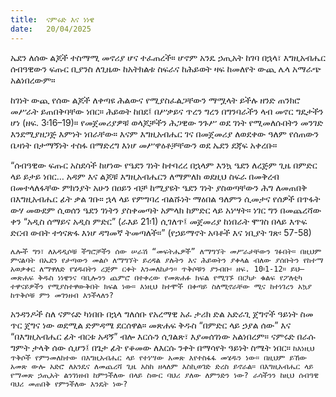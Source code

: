 ```yaml
---
title:  ናምሩድ እና ነነዌ
date:   20/04/2025
---
```


ኤደን ለሰው ልጆች ተስማሚ መኖሪያ ሆና ተፈጠረች። ሆኖም አንዴ ኃጢአት ከገባ በኋላ፣ እግዚአብሔር ሰብዓዊውን ፍጡር ቢያንስ ለጊዜው ከአትክልቱ ስፍራና ከሕይወት ዛፍ ከመለየት ውጪ ሌላ አማራጭ አልነበረውም።

ከገነት ውጪ የሰው ልጆች ለቀጣዩ ሕልውና የሚያስፈልጋቸውን ማሟላት ይችሉ ዘንድ ጠንክሮ መሥራት ይጠበቅባቸው ነበር። ሕይወት ከበደ፤ በሥቃይና ጥረን ግረን በግንባራችን ላብ መኖር ግዴታችን ሆነ (ዘፍ. 3፡16–19)። የመጀመሪያዎቹ ወላጆቻችን ሕጋዊው ንጉሥ ወደ ገነት የሚመለሱበትን መንገድ እንደሚያዘጋጅ እምነት ነበራቸው። እናም እግዚአብሔር ገና በመጀመሪያ ለወደቀው ዓለም የሰጠውን ቤዛነት በታማኝነት ተስፋ በማድረግ እነሆ መሥዋዕቶቻቸውን ወደ ኤደን ደጃፍ አቀረቡ።

“ሰብዓዊው ፍጡር አስደሳች ከሆነው የዔደን ገነት ከተባረረ በኋላም እንኳ ዔደን ለረጅም ጊዜ በምድር ላይ ይታይ ነበር… አዳም እና ልጆቹ እግዚአብሔርን ለማምለክ ወደዚህ ስፍራ በመቅረብ በመተላለፋቸው ምክንያት አሁን በዐይን ብቻ ከሚያዩት ዔደን ገነት ያስወጣቸውን ሕግ ለመጠበቅ በእግዚአብሔር ፊት ቃል ገቡ። ኋላ ላይ የምግባረ ብልሹነት ማዕበል ዓለምን ሲመታና የሰዎች በጥፋት ውሃ መውደም ሲወሰን ዔደን ገነትን ያስቀመጣት አምላክ ከምድር ላይ አነሣት። ነገር ግን በመጨረሻው ቀን “አዲስ ሰማይና አዲስ ምድር” (ራእይ 21፡1) ሲገለጥ፤ መጀመሪያ ከነበራት ሞገስ በላይ እጥፍ ድርብ ውበት ተጎናጽፋ እነሆ ዳግመኛ ትመጣለች።” (የኃይማኖት አባቶች እና ነቢያት ገጽ፡ 57-58)

`ሌሎች ግን፣ ለአዳዲሶቹ ችግሮቻችን ሰው ሠራሽ “መፍትሔዎች” ለማግኘት መሥራታቸውን ገፉበት። በዚህም ምናልባት በኤደን የታጣውን መልሶ ለማግኘት ይረዳል ያሉትን እና ሕይወትን ያቀላል ብለው ያሰቡትን የከተማ አወቃቀር ለማዋለድ የሄዱበትን ረጅም ርቀት እንመለከታን። ጥቅሶቹን ያንብቡ፡ ዘፍ. 10፡1-12። ይህ—መጽሐፍ ቅዱስ ነነዌንና ባቢሎንን ጨምሮ በተቀረው የመጽሐፉ ክፍል የሚገኙ በርካታ ቁልፍ የፖለቲካ ተዋናይዎችን የሚያስተዋውቅበት ክፍል ነው። እነዚህ ከተሞች በቀጣይ ስለሚኖራቸው ሚና ከተነገረን አኳያ ከጥቅሶቹ ምን መገንዘብ እንችላለን?`


አንዳንዶች ስለ ናምሩድ ካነበቡ በኋላ ግለሰቡ የአረማዊ አፈ ታሪክ ድል አድራጊ ጀግኖች ዓይነት ስመ ጥር ጀግና ነው ወደሚል ድምዳሜ ደርሰዋል። መጽሐፍ ቅዱስ “በምድር ላይ ኃያል ሰው” እና “በእግዚአብሔር ፊት ብርቱ አዳኝ” ብሎ እርሱን ሲገልጽ፣ እያመሰገነው አልነበረም። ናምሩድ በራሱ ግምት ታላቅ ሰው ሲሆን፤ በጌታ ፊት የቆመው ለእርሱ ንቀት በማሳየት ዓይነት ስሜት ነበር። `ከእነዚህ ጥቅሶች የምንመለከተው በእግዚአብሔር ላይ የተነሣው አመጽ እየተስፋፋ መሄዱን ነው። በዚህም ይኸው አመጽ ውሎ አድሮ ለአንዴና ለመጨረሻ ጊዜ እስከ ዘላለም እስኪወገድ ድረስ ይኖራል። በእግዚአብሔር ላይ የማመጽ ኃጢአት ልንገነዘብ ከምንችለው በላይ ስውር ባህሪ ያለው ለምንድን ነው? ራሳችንን ከዚህ ሰብዓዊ ባህሪ መጠበቅ የምንችለው እንዴት ነው?`